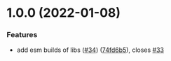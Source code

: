# 1.0.0 (2022-01-08)


### Features

* add esm builds of libs ([#34](https://github.com/Satont/grammy-storages/issues/34)) ([74fd6b5](https://github.com/Satont/grammy-storages/commit/74fd6b58e8ac75274acabe3291b122dd7d430a2e)), closes [#33](https://github.com/Satont/grammy-storages/issues/33)



